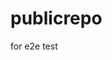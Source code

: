 # publicrepo
for e2e test
































































































































































































































































































































































































































































































































































































































